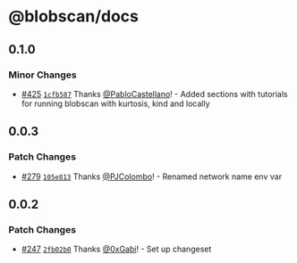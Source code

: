 # @blobscan/docs


## 0.1.0

### Minor Changes

- [#425](https://github.com/Blobscan/blobscan/pull/425) [`1cfb587`](https://github.com/Blobscan/blobscan/commit/1cfb587cf60503f202684f8fd30eddeb9179e48c) Thanks [@PabloCastellano](https://github.com/PabloCastellano)! - Added sections with tutorials for running blobscan with kurtosis, kind and locally

## 0.0.3

### Patch Changes

- [#279](https://github.com/Blobscan/blobscan/pull/279) [`105e813`](https://github.com/Blobscan/blobscan/commit/105e8134660b8208f148a0482e6a4ecf41dee833) Thanks [@PJColombo](https://github.com/PJColombo)! - Renamed network name env var

## 0.0.2

### Patch Changes

- [#247](https://github.com/Blobscan/blobscan/pull/247) [`2fb02b0`](https://github.com/Blobscan/blobscan/commit/2fb02b0268e1fcafc10abefb079d822845392d73) Thanks [@0xGabi](https://github.com/0xGabi)! - Set up changeset
